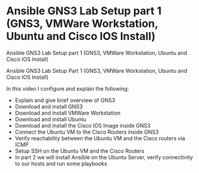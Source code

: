 # Ansible GNS3 Lab Setup part 1 (GNS3, VMWare Workstation, Ubuntu and Cisco IOS Install)
Ansible GNS3 Lab Setup part 1 (GNS3, VMWare Workstation, Ubuntu and Cisco IOS Install)


Ansible GNS3 Lab Setup Part 1 (GNS3, VMWare Workstation, Ubuntu and Cisco IOS Install)

In this video I configure and explain the following:

- Explain and give brief overview of GNS3
- Download and install GNS3
- Download and install VMWare Workstation
- Download and install Ubuntu
- Download and install the Cisco IOS Image inside GNS3
- Connect the Ubuntu VM to the Cisco Routers inside GNS3
- Verify reachability between the Ubuntu VM and the Cisco routers via ICMP
- Setup SSH on the Ubuntu VM and the Cisco Routers
- In part 2 we will install Ansible on the Ubuntu Server, verify connectivity to our hosts and run some playbooks

